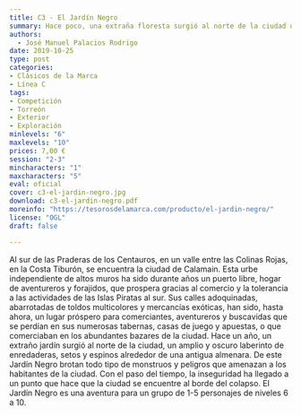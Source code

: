 ```yaml
---
title: C3 - El Jardín Negro
summary: Hace poco, una extraña floresta surgió al norte de la ciudad de Calamain, un amplio y oscuro laberinto de enredaderas, setos y espinos alrededor de una antigua almenara. De este Jardín Negro brotan todo tipo de monstruos que amenazan a los habitantes de la región. Las autoridades, desesperadas ya, buscan un grupo de aventureros corajudos dispuestos a arrostrar esta preternatural maldición.
authors:
  - José Manuel Palacios Rodrigo
date: 2019-10-25
type: post
categories:
- Clásicos de la Marca
- Línea C
tags:
- Competición
- Torreón
- Exterior
- Exploración
minlevels: "6"
maxlevels: "10"
prices: 7,00 €
session: "2-3"
mincharacters: "1"
maxcharacters: "5"
eval: oficial
cover: c3-el-jardin-negro.jpg
download: c3-el-jardin-negro.pdf
moreinfo: "https://tesorosdelamarca.com/producto/el-jardin-negro/"
license: "OGL"
draft: false

---
```

Al sur de las Praderas de los Centauros, en un valle entre las
Colinas Rojas, en la Costa Tiburón, se encuentra la ciudad de
Calamain. Esta urbe independiente de altos muros ha sido
durante años un puerto libre, hogar de aventureros y forajidos,
que prospera gracias al comercio y la tolerancia a las
actividades de las Islas Piratas al sur. Sus calles adoquinadas,
abarrotadas de toldos multicolores y mercancías exóticas,
han sido, hasta ahora, un lugar próspero para comerciantes,
aventureros y buscavidas que se perdían en sus numerosas
tabernas, casas de juego y apuestas, o que comerciaban en los
abundantes bazares de la ciudad.
Hace un año, un extraño jardín surgió al norte de la ciudad,
un amplio y oscuro laberinto de enredaderas, setos y espinos
alrededor de una antigua almenara. De este Jardín Negro brotan
todo tipo de monstruos y peligros que amenazan a los habitantes
de la ciudad. Con el paso del tiempo, la inseguridad
ha llegado a un punto que hace que la ciudad se encuentre al
borde del colapso.
El Jardín Negro es una aventura para un grupo de 1-5 personajes
de niveles 6 a 10.